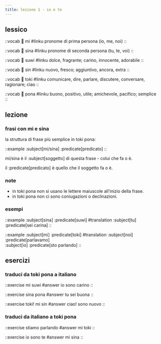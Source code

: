 ```yaml
---
title: lezione 1 - io e te 
---
```


## lessico
::vocab
󱤴 mi
#linku
pronome di prima persona (io, me, noi)
::

::vocab
󱥞 sina
#linku
pronome di seconda persona (tu, te, voi)
::

::vocab
󱥦 suwi
#linku
dolce, fragrante; carino, innocente, adorabile
::

::vocab
󱥝 sin
#linku
nuovo, fresco; aggiuntivo, ancora, extra
::

::vocab
󱥬 toki
#linku
comunicare, dire, parlare, discutere, conversare, ragionare; ciao
::

::vocab
󱥔 pona
#linku
buono, positivo, utile; amichevole, pacifico; semplice
::

## lezione

### frasi con mi e sina

la struttura di frase più semplice in toki pona:

::example
:subject[mi/sina] :predicate[predicato]
::

mi/sina è il :subject[soggetto] di questa frase - colui che fa o è.

il :predicate[predicato] è quello che il soggetto fa o è.

### note
- in toki pona non si usano le lettere maiuscole all’inizio della frase.
- in toki pona non ci sono coniugazioni o declinazioni.


### esempi
::example
:subject[sina] :predicate[suwi]
#translation
:subject[tu] :predicate[sei carina]
::

::example
:subject[mi] :predicate[toki]
#translation
:subject[noi] :predicate[parlavamo] \
:subject[io] :predicate[sto parlando]
::

## esercizi
### traduci da toki pona a italiano

::exercise
mi suwi
#answer
io sono carino
::

::exercise
sina pona
#answer
tu sei buona
::

::exercise
toki! mi sin
#answer
ciao! sono nuovo
::

### traduci da italiano a toki pona
::exercise
stiamo parlando
#answer
mi toki
::

::exercise
io sono te
#answer
mi sina
::